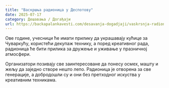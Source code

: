 ```yaml
---
title: "Васкршња радионица у Деспотову"
date: 2025-07-17
category: Дешавања / Догађаји
url: https://backapalankavesti.com/desavanja-dogadjaji/vaskrsnja-radionica-u-despotovu/
---
```


Ове године, учесници ће имати прилику да украшавају кућице за Чуваркућу, користећи декупаж технику, а поред креативног рада, радионица ће бити прилика за дружење и уживање у празничној атмосфери.

Организатори позивају све заинтересоване да понесу осмех, машту и жељу да заједно створе нешто лепо. Радионица је отворена за све генерације, а добродошли су и они без претходног искуства у креативним техникама.
